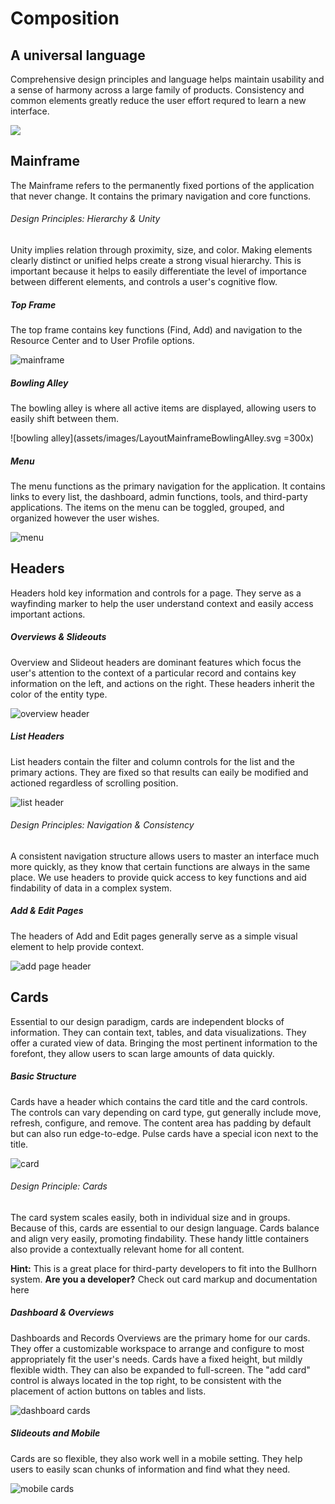 Composition
===========

A universal language
--------------------

Comprehensive design principles and language helps maintain usability and a sense of harmony across a large family of products. Consistency and common elements greatly reduce the user effort requred to learn a new interface.

![](assets/images/CompositionPageIcon.svg)

Mainframe
---------

The Mainframe refers to the permanently fixed portions of the application that never change. It contains the primary navigation and core functions.

###### Design Principles: Hierarchy & Unity

Unity implies relation through proximity, size, and color. Making elements clearly distinct or unified helps create a strong visual hierarchy. This is important because it helps to easily differentiate the level of importance between different elements, and controls a user's cognitive flow.

##### Top Frame

The top frame contains key functions (Find, Add) and navigation to the Resource Center and to User Profile options.

![mainframe](assets/images/LayoutMainframeTopFrame.svg)

##### Bowling Alley

The bowling alley is where all active items are displayed, allowing users to easily shift between them.

![bowling alley](assets/images/LayoutMainframeBowlingAlley.svg  =300x)

##### Menu

The menu functions as the primary navigation for the application. It contains links to every list, the dashboard, admin functions, tools, and third\-party applications. The items on the menu can be toggled, grouped, and organized however the user wishes.

![menu](assets/images/LayoutMainframeMenu.svg)

Headers
-------

Headers hold key information and controls for a page. They serve as a wayfinding marker to help the user understand context and easily access important actions.

##### Overviews & Slideouts

Overview and Slideout headers are dominant features which focus the user's attention to the context of a particular record and contains key information on the left, and actions on the right. These headers inherit the color of the entity type.

![overview header](assets/images/LayoutMainframeHeaderOverview.svg)

##### List Headers

List headers contain the filter and column controls for the list and the primary actions. They are fixed so that results can eaily be modified and actioned regardless of scrolling position.

![list header](assets/images/LayoutMainframeHeaderList.svg)

###### Design Principles: Navigation & Consistency

A consistent navigation structure allows users to master an interface much more quickly, as they know that certain functions are always in the same place. We use headers to provide quick access to key functions and aid findability of data in a complex system.

##### Add & Edit Pages

The headers of Add and Edit pages generally serve as a simple visual element to help provide context.

![add page header](assets/images/LayoutMainframeHeaderEditPage.svg)

Cards
-----

Essential to our design paradigm, cards are independent blocks of information. They can contain text, tables, and data visualizations. They offer a curated view of data. Bringing the most pertinent information to the forefont, they allow users to scan large amounts of data quickly.

##### Basic Structure

Cards have a header which contains the card title and the card controls. The controls can vary depending on card type, gut generally include move, refresh, configure, and remove. The content area has padding by default but can also run edge\-to\-edge. Pulse cards have a special icon next to the title.

![card](assets/images/LayoutMainframeCardsNPSCard.svg)

###### Design Principle: Cards

The card system scales easily, both in individual size and in groups. Because of this, cards are essential to our design language. Cards balance and align very easily, promoting findability. These handy little containers also provide a contextually relevant home for all content.

**Hint:** This is a great place for third\-party developers to fit into the Bullhorn system. **Are you a developer?** Check out card markup and documentation here

##### Dashboard & Overviews

Dashboards and Records Overviews are the primary home for our cards. They offer a customizable workspace to arrange and configure to most appropriately fit the user's needs. Cards have a fixed height, but mildly flexible width. They can also be expanded to full\-screen. The "add card" control is always located in the top right, to be consistent with the placement of action buttons on tables and lists.

![dashboard cards](assets/images/LayoutMainframeCardsDashboard.svg)

##### Slideouts and Mobile

Cards are so flexible, they also work well in a mobile setting. They help users to easily scan chunks of information and find what they need.

![mobile cards](assets/images/LayoutMobileCard.svg)